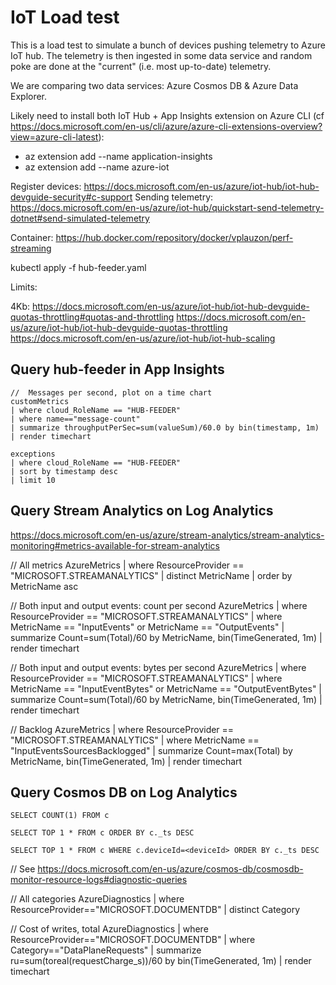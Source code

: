 # IoT Load test

This is a load test to simulate a bunch of devices pushing telemetry to Azure IoT hub.  The telemetry is then ingested in some data service and random poke are done at the "current" (i.e. most up-to-date) telemetry.

We are comparing two data services:  Azure Cosmos DB & Azure Data Explorer.

Likely need to install both IoT Hub + App Insights extension on Azure CLI (cf https://docs.microsoft.com/en-us/cli/azure/azure-cli-extensions-overview?view=azure-cli-latest):

*   az extension add --name application-insights
*   az extension add --name azure-iot

Register devices:  https://docs.microsoft.com/en-us/azure/iot-hub/iot-hub-devguide-security#c-support
Sending telemetry:  https://docs.microsoft.com/en-us/azure/iot-hub/quickstart-send-telemetry-dotnet#send-simulated-telemetry

Container:  https://hub.docker.com/repository/docker/vplauzon/perf-streaming

kubectl apply -f hub-feeder.yaml

Limits:

4Kb:  https://docs.microsoft.com/en-us/azure/iot-hub/iot-hub-devguide-quotas-throttling#quotas-and-throttling
https://docs.microsoft.com/en-us/azure/iot-hub/iot-hub-devguide-quotas-throttling
https://docs.microsoft.com/en-us/azure/iot-hub/iot-hub-scaling

## Query hub-feeder in App Insights

```
//  Messages per second, plot on a time chart
customMetrics
| where cloud_RoleName == "HUB-FEEDER"
| where name=="message-count"
| summarize throughputPerSec=sum(valueSum)/60.0 by bin(timestamp, 1m)
| render timechart

exceptions
| where cloud_RoleName == "HUB-FEEDER"
| sort by timestamp desc
| limit 10
```

## Query Stream Analytics on Log Analytics

https://docs.microsoft.com/en-us/azure/stream-analytics/stream-analytics-monitoring#metrics-available-for-stream-analytics

//  All metrics
AzureMetrics
| where ResourceProvider == "MICROSOFT.STREAMANALYTICS"
| distinct MetricName
| order by MetricName asc

//  Both input and output events:  count per second
AzureMetrics
| where ResourceProvider == "MICROSOFT.STREAMANALYTICS"
| where MetricName == "InputEvents" or MetricName == "OutputEvents" 
| summarize Count=sum(Total)/60 by MetricName, bin(TimeGenerated, 1m)
| render timechart 

//  Both input and output events:  bytes per second
AzureMetrics
| where ResourceProvider == "MICROSOFT.STREAMANALYTICS"
| where MetricName == "InputEventBytes" or MetricName == "OutputEventBytes" 
| summarize Count=sum(Total)/60 by MetricName, bin(TimeGenerated, 1m)
| render timechart 

//  Backlog
AzureMetrics
| where ResourceProvider == "MICROSOFT.STREAMANALYTICS"
| where MetricName == "InputEventsSourcesBacklogged"
| summarize Count=max(Total) by MetricName, bin(TimeGenerated, 1m)
| render timechart 

##  Query Cosmos DB on Log Analytics

```
SELECT COUNT(1) FROM c

SELECT TOP 1 * FROM c ORDER BY c._ts DESC

SELECT TOP 1 * FROM c WHERE c.deviceId=<deviceId> ORDER BY c._ts DESC
```

//  See https://docs.microsoft.com/en-us/azure/cosmos-db/cosmosdb-monitor-resource-logs#diagnostic-queries

//  All categories
AzureDiagnostics 
| where ResourceProvider=="MICROSOFT.DOCUMENTDB" 
| distinct Category

//  Cost of writes, total
AzureDiagnostics 
| where ResourceProvider=="MICROSOFT.DOCUMENTDB" 
| where Category=="DataPlaneRequests" 
| summarize ru=sum(toreal(requestCharge_s))/60 by bin(TimeGenerated, 1m)
| render timechart 
